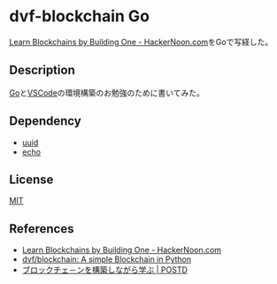 # dvf-blockchain Go

[Learn Blockchains by Building One \- HackerNoon\.com](https://hackernoon.com/learn-blockchains-by-building-one-117428612f46)をGoで写経した。

## Description

[Go](https://golang.org/)と[VSCode](https://code.visualstudio.com/)の環境構築のお勉強のために書いてみた。

## Dependency

 - [uuid](https://github.com/google/uuid)
 - [echo](https://github.com/labstack/echo)

## License

[MIT](https://github.com/tcnksm/tool/blob/master/LICENCE)

## References
- [Learn Blockchains by Building One \- HackerNoon\.com](https://hackernoon.com/learn-blockchains-by-building-one-117428612f46)
- [dvf/blockchain: A simple Blockchain in Python](https://github.com/dvf/blockchain)
- [ブロックチェ－ンを構築しながら学ぶ \| POSTD](https://postd.cc/learn-blockchains-by-building-one/)

